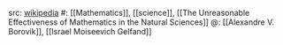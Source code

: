 src: [wikipedia](https://en.wikipedia.org/wiki/Unreasonable_ineffectiveness_of_mathematics) 
#: [[Mathematics]], [[science]], [[The Unreasonable Effectiveness of Mathematics in the Natural Sciences]] 
@: [[Alexandre V. Borovik]], [[Israel Moiseevich Gelfand]] 

